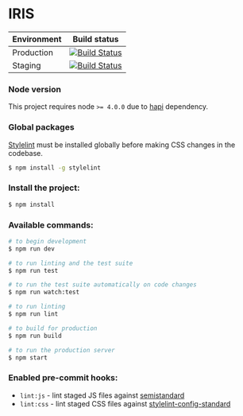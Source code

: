 # IRIS

| Environment | Build status |
|-------------|--------------|
| Production  | [![Build Status](https://travis-ci.org/iris-dni/iris-frontend.svg?branch=master)](https://travis-ci.org/iris-dni/iris-frontend) |
| Staging     | [![Build Status](https://travis-ci.org/iris-dni/iris-frontend.svg?branch=staging)](https://travis-ci.org/iris-dni/iris-frontend)

### Node version

This project requires node `>= 4.0.0` due to [hapi](https://github.com/hapijs/hapi/blob/master/package.json) dependency.

### Global packages

[Stylelint](https://github.com/stylelint/stylelint) must be installed globally before making CSS changes in the codebase.

```sh
$ npm install -g stylelint
```

### Install the project:

```sh
$ npm install
```

### Available commands:

```sh
# to begin development
$ npm run dev

# to run linting and the test suite
$ npm run test

# to run the test suite automatically on code changes
$ npm run watch:test

# to run linting
$ npm run lint

# to build for production
$ npm run build

# to run the production server
$ npm start
```

### Enabled pre-commit hooks:

- `lint:js` - lint staged JS files against [semistandard](https://github.com/Flet/semistandard)
- `lint:css` - lint staged CSS files against [stylelint-config-standard](https://github.com/stylelint/stylelint-config-standard)
